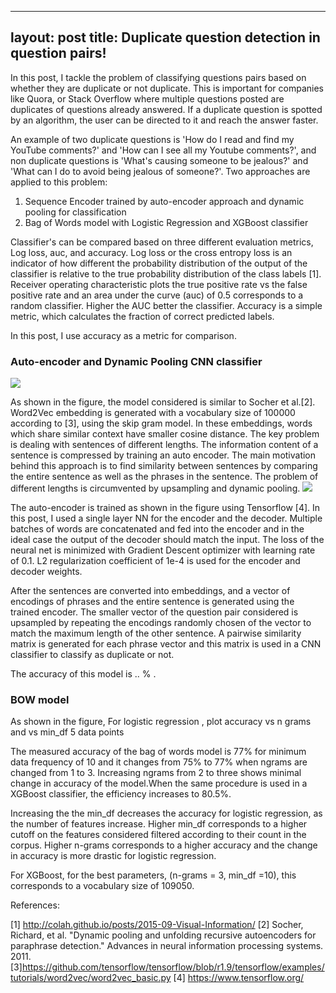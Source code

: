 
---
layout: post
title: Duplicate question detection in question pairs!
---
In this post, I tackle the problem of classifying questions pairs based on whether they are duplicate or not duplicate. This is important for companies like Quora, or Stack Overflow where multiple questions posted are duplicates of questions already answered. If a duplicate question is spotted by an algorithm, the user can be directed to it and reach the answer faster.

An example of two duplicate questions is 'How do I read and find my YouTube comments?' and 'How can I see all my Youtube comments?', and non duplicate questions is 'What's causing someone to be jealous?' and 'What can I do to avoid being jealous of someone?'.
Two approaches are applied to this problem:

1. Sequence Encoder trained by auto-encoder approach and dynamic pooling for classification
2. Bag of Words model with Logistic Regression and XGBoost classifier

Classifier's can be compared based on three different evaluation metrics, Log loss, auc, and accuracy. Log loss or the cross entropy loss is an indicator of how different the probability distribution of the output of the classifier is relative to the true probability distribution of the class labels [1].  Receiver operating characteristic plots the true positive rate vs the false positive rate and an area under the curve (auc) of 0.5 corresponds to a random classifier. Higher the AUC better the classifier. Accuracy is a simple metric, which calculates the fraction of correct predicted labels.

In this post, I use accuracy as a metric for comparison.

### Auto-encoder and Dynamic Pooling CNN classifier
![](https://i.imgur.com/XLKpKab.png)


As shown in the figure, the model considered is similar to Socher et al.[2]. Word2Vec embedding is generated with a vocabulary size of 100000 according to [3], using the skip gram model. In these embeddings, words which share similar context have smaller cosine distance. The key problem is dealing with sentences of different lengths. The information content of a sentence is compressed by training an auto encoder. The main motivation behind this approach is to find similarity between sentences by comparing the entire sentence as well as the phrases in the sentence. The problem of different lengths is circumvented by upsampling and dynamic pooling.
![](https://i.imgur.com/R6eEiAK.png)


The auto-encoder is trained as shown in the figure using Tensorflow [4]. In this post, I used a single layer NN for the encoder and the decoder. Multiple batches of words are concatenated and fed into the encoder and in the ideal case the output of the decoder should match the input. The loss of the neural net is minimized with Gradient Descent optimizer with learning rate of 0.1. L2 regularization coefficient of 1e-4 is used for the encoder and decoder weights.  

After the sentences are converted into embeddings, and a vector of encodings of phrases and the entire sentence is generated using the trained encoder. The smaller vector of the question pair considered is upsampled by repeating the encodings randomly chosen of the vector to match the maximum length of the other sentence. A pairwise similarity matrix is generated for each phrase vector and this matrix is used in a CNN classifier to classify as duplicate or not.

The accuracy of this model is .. % .


### BOW model
As shown in the figure,
For logistic regression , plot accuracy vs n grams and vs min_df
5 data points

The measured accuracy of the bag of words model is 77% for minimum data frequency of 10 and it changes from 75% to 77% when ngrams are changed from 1 to 3. Increasing ngrams from 2 to three shows minimal change in accuracy of the model.When the same procedure is used in a XGBoost classifier, the efficiency increases to 80.5%.

Increasing the the min_df decreases the accuracy for logistic regression, as the number of features increase. Higher min_df corresponds to a higher cutoff on the features considered filtered according to their count in the corpus. Higher n-grams corresponds to a higher accuracy and the change in accuracy is more drastic for logistic regression.

For XGBoost, for the best parameters, (n-grams = 3, min_df =10), this corresponds to a vocabulary size of 109050.





References:

[1] http://colah.github.io/posts/2015-09-Visual-Information/
[2] Socher, Richard, et al. "Dynamic pooling and unfolding recursive autoencoders for paraphrase detection." Advances in neural information processing systems. 2011.
[3]https://github.com/tensorflow/tensorflow/blob/r1.9/tensorflow/examples/tutorials/word2vec/word2vec_basic.py
[4] https://www.tensorflow.org/
